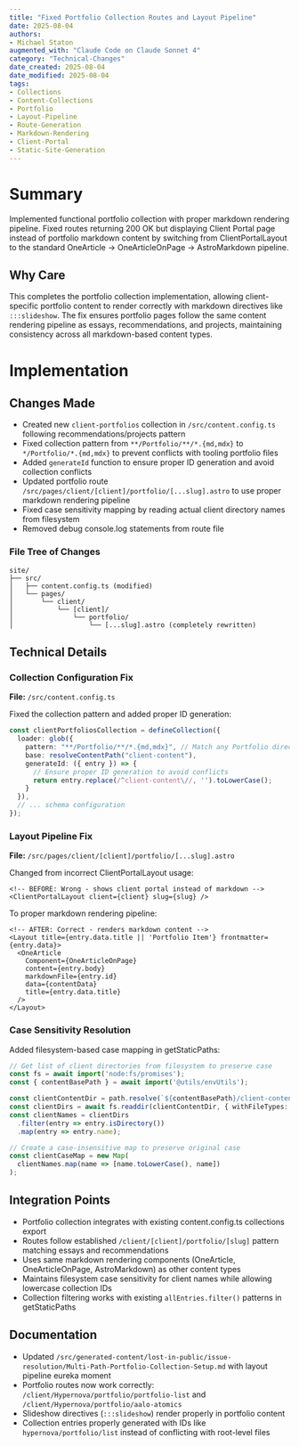 ```yaml
---
title: "Fixed Portfolio Collection Routes and Layout Pipeline"
date: 2025-08-04
authors: 
- Michael Staton
augmented_with: "Claude Code on Claude Sonnet 4"
category: "Technical-Changes"
date_created: 2025-08-04
date_modified: 2025-08-04
tags: 
- Collections
- Content-Collections
- Portfolio
- Layout-Pipeline
- Route-Generation
- Markdown-Rendering
- Client-Portal
- Static-Site-Generation
---
```


# Summary
Implemented functional portfolio collection with proper markdown rendering pipeline. Fixed routes returning 200 OK but displaying Client Portal page instead of portfolio markdown content by switching from ClientPortalLayout to the standard OneArticle → OneArticleOnPage → AstroMarkdown pipeline.

## Why Care
This completes the portfolio collection implementation, allowing client-specific portfolio content to render correctly with markdown directives like `:::slideshow`. The fix ensures portfolio pages follow the same content rendering pipeline as essays, recommendations, and projects, maintaining consistency across all markdown-based content types.

# Implementation

## Changes Made
- Created new `client-portfolios` collection in `/src/content.config.ts` following recommendations/projects pattern
- Fixed collection pattern from `**/Portfolio/**/*.{md,mdx}` to `*/Portfolio/*.{md,mdx}` to prevent conflicts with tooling portfolio files
- Added `generateId` function to ensure proper ID generation and avoid collection conflicts
- Updated portfolio route `/src/pages/client/[client]/portfolio/[...slug].astro` to use proper markdown rendering pipeline
- Fixed case sensitivity mapping by reading actual client directory names from filesystem
- Removed debug console.log statements from route file

### File Tree of Changes
```
site/
├── src/
│   ├── content.config.ts (modified)
│   └── pages/
│       └── client/
│           └── [client]/
│               └── portfolio/
│                   └── [...slug].astro (completely rewritten)
```

## Technical Details

### Collection Configuration Fix
**File:** `/src/content.config.ts`

Fixed the collection pattern and added proper ID generation:
```typescript
const clientPortfoliosCollection = defineCollection({
  loader: glob({
    pattern: "**/Portfolio/**/*.{md,mdx}", // Match any Portfolio directory at any depth
    base: resolveContentPath("client-content"),
    generateId: ({ entry }) => {
      // Ensure proper ID generation to avoid conflicts
      return entry.replace(/^client-content\//, '').toLowerCase();
    }
  }),
  // ... schema configuration
});
```

### Layout Pipeline Fix
**File:** `/src/pages/client/[client]/portfolio/[...slug].astro`

Changed from incorrect ClientPortalLayout usage:
```astro
<!-- BEFORE: Wrong - shows client portal instead of markdown -->
<ClientPortalLayout client={client} slug={slug} />
```

To proper markdown rendering pipeline:
```astro
<!-- AFTER: Correct - renders markdown content -->
<Layout title={entry.data.title || 'Portfolio Item'} frontmatter={entry.data}>
  <OneArticle
    Component={OneArticleOnPage}
    content={entry.body}
    markdownFile={entry.id}
    data={contentData}
    title={entry.data.title}
  />
</Layout>
```

### Case Sensitivity Resolution
Added filesystem-based case mapping in getStaticPaths:
```typescript
// Get list of client directories from filesystem to preserve case
const fs = await import('node:fs/promises');
const { contentBasePath } = await import('@utils/envUtils');

const clientContentDir = path.resolve(`${contentBasePath}/client-content`);
const clientDirs = await fs.readdir(clientContentDir, { withFileTypes: true });
const clientNames = clientDirs
  .filter(entry => entry.isDirectory())
  .map(entry => entry.name);

// Create a case-insensitive map to preserve original case
const clientCaseMap = new Map(
  clientNames.map(name => [name.toLowerCase(), name])
);
```

## Integration Points
- Portfolio collection integrates with existing content.config.ts collections export
- Routes follow established `/client/[client]/portfolio/[slug]` pattern matching essays and recommendations
- Uses same markdown rendering components (OneArticle, OneArticleOnPage, AstroMarkdown) as other content types
- Maintains filesystem case sensitivity for client names while allowing lowercase collection IDs
- Collection filtering works with existing `allEntries.filter()` patterns in getStaticPaths

## Documentation
- Updated `/src/generated-content/lost-in-public/issue-resolution/Multi-Path-Portfolio-Collection-Setup.md` with layout pipeline eureka moment
- Portfolio routes now work correctly: `/client/Hypernova/portfolio/portfolio-list` and `/client/Hypernova/portfolio/aalo-atomics`
- Slideshow directives (`:::slideshow`) render properly in portfolio content
- Collection entries properly generated with IDs like `hypernova/portfolio/list` instead of conflicting with root-level files